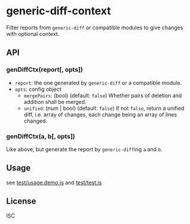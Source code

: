 ﻿
<!--#echo json="package.json" key="name" underline="=" -->
generic-diff-context
====================
<!--/#echo -->

<!--#echo json="package.json" key="description" -->
Filter reports from `generic-diff` or compatible modules to give changes with
optional context.
<!--/#echo -->


API
---

### genDiffCtx(report[, opts])

  * `report`: the one generated by `generic-diff` or a compatible module.
  * `opts`: config object
    * `mergePairs`: (bool) (default: `false`)
      Whether pairs of deletion and addition shall be merged.
    * `unified`: (num | bool) (default: `false`)
      If not `false`, return a unified diff, i.e. array of changes,
      each change being an array of lines changed.

### genDiffCtx(a, b[, opts])

Like above, but generate the report by `generic-diff`ing `a` and `b`.



Usage
-----
see [test/usage.demo.js](test/usage.demo.js)
and [test/test.js](test/test.js)



<!--#toc stop="scan" -->


License
-------
<!--#echo json="package.json" key=".license" -->
ISC
<!--/#echo -->
